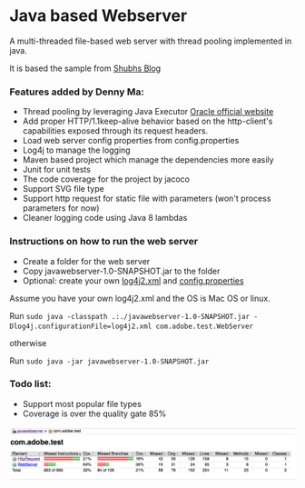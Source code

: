 # Java based Webserver
A multi-threaded file-based web server with thread pooling implemented in java.

It is based the sample from [Shubhs Blog](https://www.shubhsblog.com/programming/multithreaded-webserver-java.html)
 
### Features added by Denny Ma:
* Thread pooling by leveraging Java Executor [Oracle official website](https://docs.oracle.com/javase/7/docs/api/java/util/concurrent/ExecutorService.html)
* Add proper HTTP/1.1keep-alive behavior based on the http-client's capabilities exposed through its request headers.
* Load web server config properties from config.properties
* Log4j to manage the logging
* Maven based project which manage the dependencies more easily
* Junit for unit tests
* The code coverage for the project by jacoco
* Support SVG file type
* Support http request for static file with parameters (won't process parameters for now)
* Cleaner logging code using Java 8 lambdas

### Instructions on how to run the web server
* Create a folder for the web server
* Copy javawebserver-1.0-SNAPSHOT.jar to the folder
* Optional: create your own [log4j2.xml](https://github.com/macongpeng/webserver/blob/master/src/main/resources/log4j2.xml) and [config.properties](https://github.com/macongpeng/webserver/blob/master/src/main/resources/config.properties)

Assume you have your own log4j2.xml and the OS is Mac OS or linux. 

Run `sudo java -classpath .:./javawebserver-1.0-SNAPSHOT.jar -Dlog4j.configurationFile=log4j2.xml com.adobe.test.WebServer`

otherwise

Run `sudo java -jar javawebserver-1.0-SNAPSHOT.jar`

### Todo list:

* Support most popular file types
* Coverage is over the quality gate 85%

![Code Coverage](https://github.com/macongpeng/webserver/blob/master/images/codecoverage.png)
